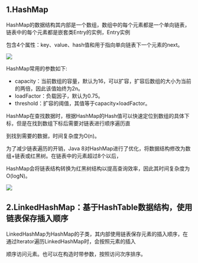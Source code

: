 ## 1.HashMap

HashMap的数据结构其内部是一个数组，数组中的每个元素都是一个单向链表，链表中的每个元素都是嵌套类Entry的实例，Entry实例

包含4个属性：key、value、hash值和用于指向单向链表下一个元素的next。

![](D:\workspace\Java-Interview-Offer\images\集合004.png)



HashMap常用的参数如下:

- capacity：当前数组的容量，默认为16，可以扩容，扩容后数组的大小为当前的两倍，因此该值始终为2n。
- loadFactor：负载因子，默认为0.75。
- threshold：扩容的阈值，其值等于capacity×loadFactor。

HashMap在查找数据时，根据HashMap的Hash值可以快速定位到数组的具体下标，但是在找到数组下标后需要对链表进行顺序遍历直

到找到需要的数据，时间复杂度为O(n)。

为了减少链表遍历的开销，Java 8对HashMap进行了优化，将数据结构修改为数组+链表或红黑树。在链表中的元素超过8个以后，

HashMap会将链表结构转换为红黑树结构以提高查询效率，因此其时间复杂度为O(logN)。

![](D:\workspace\Java-Interview-Offer\images\集合005.png)

## 2.LinkedHashMap：基于HashTable数据结构，使用链表保存插入顺序

LinkedHashMap为HashMap的子类，其内部使用链表保存元素的插入顺序，在通过Iterator遍历LinkedHashMap时，会按照元素的插入

顺序访问元素。也可以在构造时带参数，按照访问次序排序。